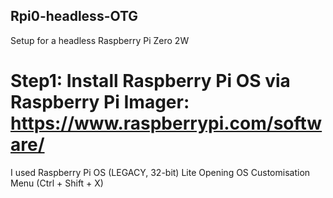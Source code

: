 ## Rpi0-headless-OTG
Setup for a headless Raspberry Pi Zero 2W

# Step1: Install Raspberry Pi OS via Raspberry Pi Imager: https://www.raspberrypi.com/software/
I used Raspberry Pi OS (LEGACY, 32-bit) Lite
Opening OS Customisation Menu (Ctrl + Shift + X)
